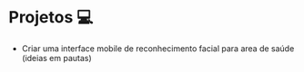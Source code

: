 # Projetos :computer:

- Criar uma interface mobile de reconhecimento facial para area de saúde (ideias em pautas)

